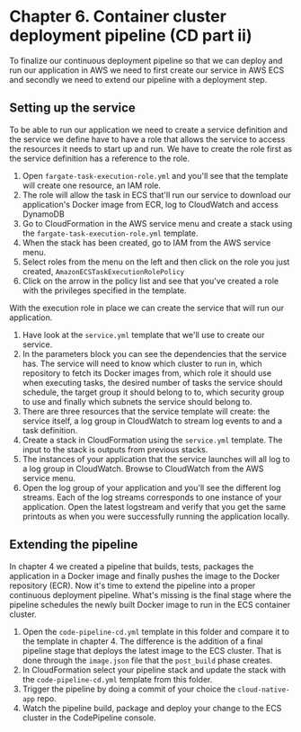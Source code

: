 # Chapter 6. Container cluster deployment pipeline (CD part ii)

To finalize our continuous deployment pipeline so that we can deploy and run our application in AWS we need to first create our service in AWS ECS and secondly we need to extend our pipeline with a deployment step.

## Setting up the service 

To be able to run our application we need to create a service definition and the service we define have to have a role that allows the service to access the resources it needs to start up and run. We have to create the role first as the service definition has a reference to the role.

1. Open `fargate-task-execution-role.yml` and you'll see that the template will create one resource, an IAM role.
1. The role will allow the task in ECS that'll run our service to download our application's Docker image from ECR, log to CloudWatch and access DynamoDB
1. Go to CloudFormation in the AWS service menu and create a stack using the `fargate-task-execution-role.yml` template.
1. When the stack has been created, go to IAM from the AWS service menu.
1. Select roles from the menu on the left and then click on the role you just created, `AmazonECSTaskExecutionRolePolicy`
1. Click on the arrow in the policy list and see that you've created a role with the privileges specified in the template.

With the execution role in place we can create the service that will run our application.

1. Have look at the `service.yml` template that we'll use to create our service.
1. In the parameters block you can see the dependencies that the service has. The service will need to know which cluster to run in, which repository to fetch its Docker images from, which role it should use when executing tasks, the desired number of tasks the service should schedule, the target group it should belong to to, which security group to use and finally which subnets the service should belong to.
1. There are three resources that the service template will create: the service itself, a log group in CloudWatch to stream log events to and a task definition.
1. Create a stack in CloudFormation using the `service.yml` template. The input to the stack is outputs from previous stacks.
1. The instances of your application that the service launches will all log to a log group in CloudWatch. Browse to CloudWatch from the AWS service menu. 
1. Open the log group of your application and you'll see the different log streams. Each of the log streams corresponds to one instance of your application. Open the latest logstream and verify that you get the same printouts as when you were successfully running the application locally.

## Extending the pipeline

In chapter 4 we created a pipeline that builds, tests, packages the application in a Docker image and finally pushes the image to the Docker repository (ECR). Now it's time to extend the pipeline into a proper continuous deployment pipeline. What's missing is the final stage where the pipeline schedules the newly built Docker image to run in the ECS container cluster.

1. Open the `code-pipeline-cd.yml` template in this folder and compare it to the template in chapter 4. The difference is the addition of a final pipeline stage that deploys the latest image to the ECS cluster. That is done through the `image.json` file that the `post_build` phase creates.
1. In CloudFormation select your pipeline stack and update the stack with the `code-pipeline-cd.yml` template from this folder.
1. Trigger the pipeline by doing a commit of your choice the `cloud-native-app` repo.
1. Watch the pipeline build, package and deploy your change to the ECS cluster in the CodePipeline console.
